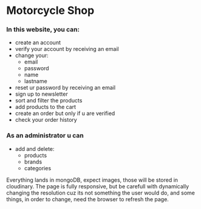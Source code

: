 # Motorcycle Shop

### In this website, you can:
- create an account
- verify your account by receiving an email
- change your:
  - email
  - password
  - name
  - lastname
- reset ur password by receiving an email
- sign up to newsletter
- sort and filter the products
- add products to the cart
- create an order but only if u are verified
- check your order history
 
### As an administrator u can
- add and delete:
  - products
  - brands
  - categories

Everything lands in mongoDB, expect images, those will be stored in cloudinary. The page is fully responsive, but be carefull with dynamically changing the resolution cuz its not something the user would do, and some things, in order to change, need the browser to refresh the page.

